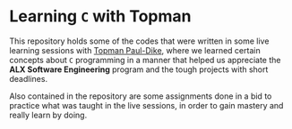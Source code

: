 # Learning `C` with Topman
This repository holds some of the codes that were written in some live learning sessions with [Topman Paul-Dike](https://github.com/tpauldike), where we learned certain concepts about `C` programming in a manner that helped us appreciate the **ALX Software Engineering** program and the tough projects with short deadlines.

Also contained in the repository are some assignments done in a bid to practice what was taught in the live sessions, in order to gain mastery and really learn by doing.

